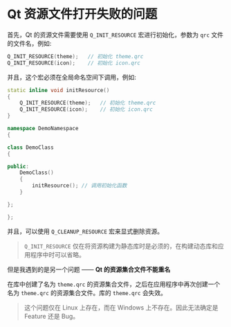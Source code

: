 # Qt 资源文件打开失败的问题

首先，Qt 的资源文件需要使用 `Q_INIT_RESOURCE` 宏进行初始化，参数为 `qrc` 文件的文件名，例如:  

```c++
Q_INIT_RESOURCE(theme);   // 初始化 theme.qrc
Q_INIT_RESOURCE(icon);    // 初始化 icon.qrc
```

并且，这个宏必须在全局命名空间下调用，例如:  

```c++
static inline void initResource()
{
    Q_INIT_RESOURCE(theme);   // 初始化 theme.qrc
    Q_INIT_RESOURCE(icon);    // 初始化 icon.qrc
}

namespace DemoNamespace
{

class DemoClass
{

public:
    DemoClass()
    {
        initResource(); // 调用初始化函数
    }

};

};
```

并且，可以使用 `Q_CLEANUP_RESOURCE` 宏来显式删除资源。

> `Q_INIT_RESOURCE` 仅在将资源构建为静态库时是必须的，在构建动态库和应用程序中时可以省略。

但是我遇到的是另一个问题 —— **Qt 的资源集合文件不能重名**

在库中创建了名为 `theme.qrc` 的资源集合文件，之后在应用程序中再次创建一个名为 `theme.qrc` 的资源集合文件。库的 `theme.qrc` 会失效。

> 这个问题仅在 Linux 上存在，而在 Windows 上不存在。因此无法确定是 Feature 还是 Bug。
